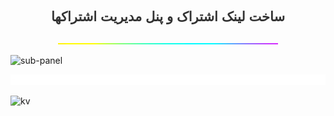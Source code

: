 <div align="center" style="font-family: Arial, sans-serif; color: #333;">
    <h2>ساخت لینک اشتراک و پنل مدیریت اشتراکها</h2>
   
</div>
  <p align="center"> 
      
   <img  width=70% src="https://github.com/3yed-61/warpsub/blob/1e9fa0df21d00878653e25cbdfc49421092d1496/images/b.gif" />
   </p> 
   

<p align="center">
    
![sub-panel](https://github.com/user-attachments/assets/83f419cb-7ca6-4a39-8cf4-33709dfc0aa1)
</p>

<p align="center">

![212284100-561aa473-3905-4a80-b561-0d28506553ee](https://github.com/3yed-61/warpsub/blob/1e9fa0df21d00878653e25cbdfc49421092d1496/images/p.gif)
</p>

<p align="center">   
    
![kv](https://github.com/user-attachments/assets/49172c37-7554-4388-bca8-7a9f24552a0c)

</p>
